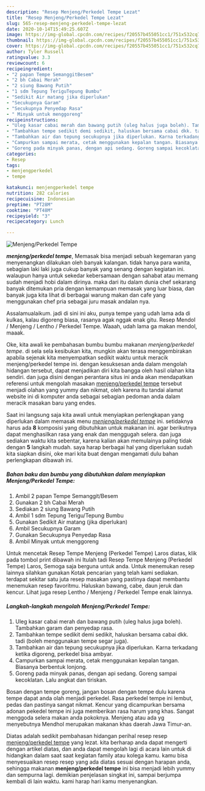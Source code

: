 ```yaml
---
description: "Resep Menjeng/Perkedel Tempe Lezat"
title: "Resep Menjeng/Perkedel Tempe Lezat"
slug: 565-resep-menjeng-perkedel-tempe-lezat
date: 2020-10-14T15:49:25.607Z
image: https://img-global.cpcdn.com/recipes/f20557b455051cc1/751x532cq70/menjengperkedel-tempe-foto-resep-utama.jpg
thumbnail: https://img-global.cpcdn.com/recipes/f20557b455051cc1/751x532cq70/menjengperkedel-tempe-foto-resep-utama.jpg
cover: https://img-global.cpcdn.com/recipes/f20557b455051cc1/751x532cq70/menjengperkedel-tempe-foto-resep-utama.jpg
author: Tyler Russell
ratingvalue: 3.3
reviewcount: 6
recipeingredient:
- "2 papan Tempe SemanggitBesem"
- "2 bh Cabai Merah"
- "2 siung Bawang Putih"
- "1 sdm Tepung TeriguTepung Bumbu"
- "Sedikit Air matang jika diperlukan"
- "Secukupnya Garam"
- "Secukupnya Penyedap Rasa"
- " Minyak untuk menggoreng"
recipeinstructions:
- "Uleg kasar cabai merah dan bawang putih (uleg halus juga boleh). Tambahkan garam dan penyedap rasa."
- "Tambahkan tempe sedikit demi sedikit, haluskan bersama cabai dkk. tadi (boleh menggunakan tempe segar juga)."
- "Tambahkan air dan tepung secukupnya jika diperlukan. Karna terkadang ketika digoreng, perkedel bisa ambyar."
- "Campurkan sampai merata, cetak menggunakan kepalan tangan. Biasanya berbentuk lonjong."
- "Goreng pada minyak panas, dengan api sedang. Goreng sampai kecoklatan. Lalu angkat dan tiriskan."
categories:
- Resep
tags:
- menjengperkedel
- tempe

katakunci: menjengperkedel tempe 
nutrition: 282 calories
recipecuisine: Indonesian
preptime: "PT28M"
cooktime: "PT48M"
recipeyield: "3"
recipecategory: Lunch

---
```



![Menjeng/Perkedel Tempe](https://img-global.cpcdn.com/recipes/f20557b455051cc1/751x532cq70/menjengperkedel-tempe-foto-resep-utama.jpg)

<b><i>menjeng/perkedel tempe</i></b>, Memasak bisa menjadi sebuah kegemaran yang menyenangkan dilakukan oleh banyak kalangan. tidak hanya para wanita, sebagian laki laki juga cukup banyak yang senang dengan kegiatan ini. walaupun hanya untuk sekedar kebersamaan dengan sahabat atau memang sudah menjadi hobi dalam dirinya. maka dari itu dalam dunia chef sekarang banyak ditemukan pria dengan kemampuan memasak yang luar biasa, dan banyak juga kita lihat di berbagai warung makan dan cafe yang menggunakan chef pria sebagai juru masak andalan nya.

Assalamualaikum. jadi di sini ini aku, punya tempe yang udah lama ada di kulkas, kalau digoreng biasa, rasanya agak nggak enak gitu. Resep Mendol / Menjeng / Lentho / Perkedel Tempe. Waaah, udah lama ga makan mendol, maaak.

Oke, kita awali ke pembahasan bumbu bumbu makanan <i>menjeng/perkedel tempe</i>. di sela sela kesibukan kita, mungkin akan terasa menggembirakan apabila sejenak kita menyempatkan sedikit waktu untuk meracik menjeng/perkedel tempe ini. dengan kesuksesan anda dalam mengolah hidangan tersebut, dapat menjadikan diri kita bangga oleh hasil olahan kita sendiri. dan juga disini dengan perantara situs ini anda akan mendapatkan referensi untuk mengolah masakan <u>menjeng/perkedel tempe</u> tersebut menjadi olahan yang yummy dan nikmat, oleh karena itu tandai alamat website ini di komputer anda sebagai sebagian pedoman anda dalam meracik masakan baru yang endes.


Saat ini langsung saja kita awali untuk menyiapkan perlengkapan yang diperlukan dalam memasak menu <u><i>menjeng/perkedel tempe</i></u> ini. setidaknya harus ada <b>8</b> komposisi yang dibutuhkan untuk makanan ini. agar berikutnya dapat menghasilkan rasa yang enak dan menggugah selera. dan juga sediakan waktu kita sebentar, karena kalian akan memulainya paling tidak dengan <b>5</b> langkah mudah. saya harap berbagai hal yang diperlukan sudah kita siapkan disini, oke mari kita buat dengan mengamati dulu bahan perlengkapan dibawah ini.

<!--inarticleads1-->

##### Bahan baku dan bumbu yang dibutuhkan dalam menyiapkan Menjeng/Perkedel Tempe:

1. Ambil 2 papan Tempe Semanggit/Besem
1. Gunakan 2 bh Cabai Merah
1. Sediakan 2 siung Bawang Putih
1. Ambil 1 sdm Tepung Terigu/Tepung Bumbu
1. Gunakan Sedikit Air matang (jika diperlukan)
1. Ambil Secukupnya Garam
1. Gunakan Secukupnya Penyedap Rasa
1. Ambil  Minyak untuk menggoreng


Untuk mencetak Resep Tempe Menjeng (Perkedel Tempe) Laros diatas, klik pada tombol print dibawah ini Itulah tadi Resep Tempe Menjeng (Perkedel Tempe) Laros, Semoga saja berguna untuk anda. Untuk menemukan resep lainnya silahkan gunakan Kotak pencarian yang telah kami sediakan. terdapat sekitar satu juta resep masakan yang pastinya dapat membantu menemukan resep favoritmu. Haluskan bawang, cabe, daun jeruk dan kencur. Lihat juga resep Lentho / Menjeng / Perkedel Tempe enak lainnya. 

<!--inarticleads2-->

##### Langkah-langkah mengolah Menjeng/Perkedel Tempe:

1. Uleg kasar cabai merah dan bawang putih (uleg halus juga boleh). Tambahkan garam dan penyedap rasa.
1. Tambahkan tempe sedikit demi sedikit, haluskan bersama cabai dkk. tadi (boleh menggunakan tempe segar juga).
1. Tambahkan air dan tepung secukupnya jika diperlukan. Karna terkadang ketika digoreng, perkedel bisa ambyar.
1. Campurkan sampai merata, cetak menggunakan kepalan tangan. Biasanya berbentuk lonjong.
1. Goreng pada minyak panas, dengan api sedang. Goreng sampai kecoklatan. Lalu angkat dan tiriskan.


Bosan dengan tempe goreng, jangan bosan dengan tempe dulu karena tempe dapat anda olah menjadi perkedel. Rasa perkedel tempe ini lembut, pedas dan pastinya sangat nikmat. Kencur yang dicampurkan bersama adonan pekedel tempe ini juga memberikan rasa harum yang khas. Sangat menggoda selera makan anda pokoknya. Menjeng atau ada yg menyebutnya Mendhol merupakan makanan khas daerah Jawa Timur-an. 

Diatas adalah sedikit pembahasan hidangan perihal resep resep <u>menjeng/perkedel tempe</u> yang lezat. kita berharap anda dapat mengerti dengan artikel diatas, dan anda dapat mengolah lagi di acara lain untuk di hidangkan dalam saat saat kegiatan family atau kolega kamu. kamu bisa menyesuaikan resep resep yang ada diatas sesuai dengan harapan anda, sehingga makanan <b>menjeng/perkedel tempe</b> ini bisa menjadi lebih yummy dan sempurna lagi. demikian penjelasan singkat ini, sampai berjumpa kembali di lain waktu. kami harap hari kamu menyenangkan.
